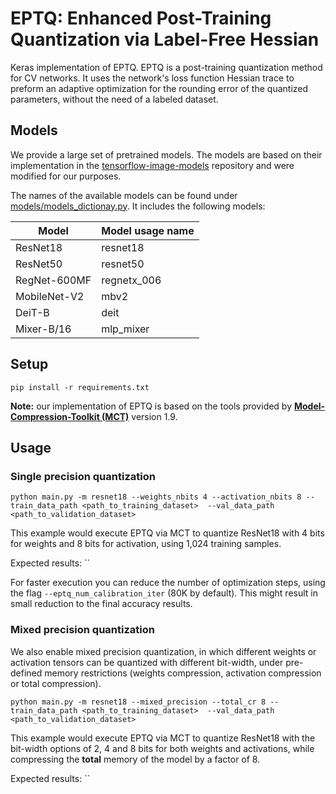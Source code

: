 # EPTQ: Enhanced Post-Training Quantization via Label-Free Hessian

Keras implementation of EPTQ.
EPTQ is a post-training quantization method for CV networks.
It uses the network's loss function Hessian trace to preform an adaptive optimization for the rounding error of the 
quantized parameters, without the need of a labeled dataset.


## Models

We provide a large set of pretrained models. 
The models are based on their implementation in the 
[tensorflow-image-models](https://github.com/martinsbruveris/tensorflow-image-models) repository and were 
modified for our purposes.

The names of the available models can be found under [models/models_dictionay.py](./models/models_dictionay.py).
It includes the following models:

| Model        | Model usage name |
|--------------|------------------|
| ResNet18     | resnet18         |
| ResNet50     | resnet50         |
| RegNet-600MF | regnetx_006      |
| MobileNet-V2 | mbv2             |
| DeiT-B       | deit             |
| Mixer-B/16   | mlp_mixer        |

## Setup

`pip install -r requirements.txt`

**Note:** our implementation of EPTQ is based on the tools provided by 
[**Model-Compression-Toolkit (MCT)**](https://github.com/sony/model_optimization) version 1.9.

## Usage

### Single precision quantization
`python main.py -m resnet18 --weights_nbits 4 --activation_nbits 8 --train_data_path <path_to_training_dataset> 
--val_data_path <path_to_validation_dataset>`

This example would execute EPTQ via MCT to quantize ResNet18 with 4 bits for weights and 8 bits for activation, 
using 1,024 training samples.

Expected results:
``

For faster execution you can reduce the number of optimization steps, using the flag 
`--eptq_num_calibration_iter` (80K by default). This might result in small reduction to the final accuracy results.

### Mixed precision quantization
We also enable mixed precision quantization, in which different weights or activation tensors can be quantized 
with different bit-width, under pre-defined memory restrictions 
(weights compression, activation compression or total compression).

`python main.py -m resnet18 --mixed_precision --total_cr 8 --train_data_path <path_to_training_dataset> 
--val_data_path <path_to_validation_dataset>`

This example would execute EPTQ via MCT to quantize ResNet18 with the bit-width options of 2, 4 and 8 bits for 
both weights and activations, while compressing the **total** memory of the model by a factor of 8.

Expected results:
``